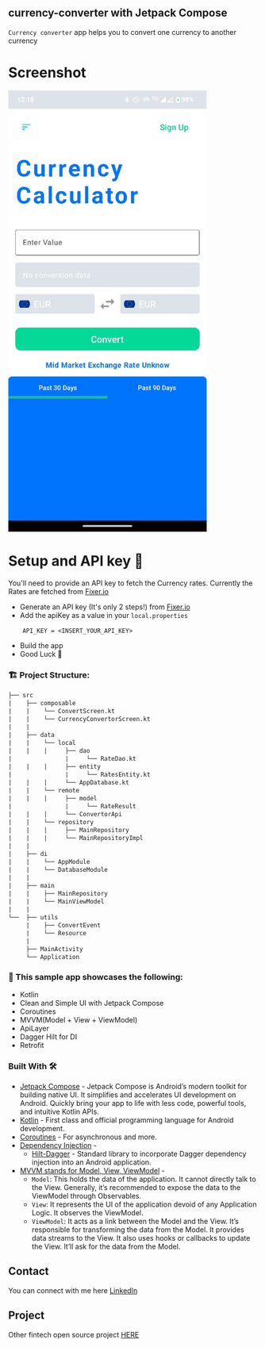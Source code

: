 ## currency-converter with Jetpack Compose

`Currency converter` app helps you to convert one currency to another currency

# Screenshot

<img src= "screentshot/screenshot.jpeg" width = "400"/>

# Setup and API key 🔑
You'll need to provide an API key to fetch the Currency rates. Currently the Rates are fetched from [Fixer.io](https://fixer.io/)

- Generate an API key (It's only 2 steps!) from [Fixer.io](https://fixer.io/)
- Add the apiKey as a value in your `local.properties`
```
    API_KEY = <INSERT_YOUR_API_KEY>
```
- Build the app
- Good Luck 🎉

### 🏗️ Project Structure: 

````
├── src
|    ├── composable
|    |    └── ConvertScreen.kt
|    |    └── CurrencyConvertorScreen.kt
|    |  
|    ├── data
|    |    └── local
|    |    |     ├── dao
|               |     └── RateDao.kt
|    |    |     ├── entity
|               |     └── RatesEntity.kt
|    |    |     └── AppDatabase.kt
|    |    └── remote
|    |    |     ├── model
|               |     └── RateResult
|    |    |     └── ConvertorApi
|    |    └── repository
|    |    |     ├── MainRepository
|    |    |     └── MainRepositoryImpl
|    |
|    ├── di
|    |    └── AppModule
|    |    └── DatabaseModule
|    |
|    ├── main
|    |    ├── MainRepository
|    |    └── MainViewModel
|    |
└──  ├── utils
     |    ├── ConvertEvent
     |    └── Resource
     |
     ├── MainActivity
     └── Application
````

### 🔨 This sample app showcases the following:
- Kotlin
- Clean and Simple UI with Jetpack Compose
- Coroutines
- MVVM(Model + View + ViewModel)
- ApiLayer
- Dagger Hilt for DI
- Retrofit

### Built With 🛠
- [Jetpack Compose](https://developer.android.com/jetpack/compose) - Jetpack Compose is Android’s modern toolkit for building native UI. It simplifies and accelerates UI development on Android. Quickly bring your app to life with less code, powerful tools, and intuitive Kotlin APIs.
- [Kotlin](https://kotlinlang.org/) - First class and official programming language for Android development.
- [Coroutines](https://kotlinlang.org/docs/reference/coroutines-overview.html) - For asynchronous and more.
- [Dependency Injection](https://developer.android.com/training/dependency-injection) -
    - [Hilt-Dagger](https://dagger.dev/hilt/) - Standard library to incorporate Dagger dependency injection into an Android application.
- [MVVM stands for Model, View, ViewModel](https://www.digitalocean.com/community/tutorials/android-mvvm-design-pattern) - 
   - `Model`: This holds the data of the application. It cannot directly talk to the View. Generally, it’s recommended to expose the data to the ViewModel through Observables.
   - `View`: It represents the UI of the application devoid of any Application Logic. It observes the ViewModel.
   - `ViewModel`: It acts as a link between the Model and the View. It’s responsible for transforming the data from the Model. It provides data streams to the View. It also uses hooks or callbacks to update the View. It’ll ask for the data from the Model.




## Contact

You can connect with me here [LinkedIn](https://www.linkedin.com/in/emmanueldav/)

## Project
Other fintech open source project [HERE](https://github.com/EmmanuelDav/Fintech)

